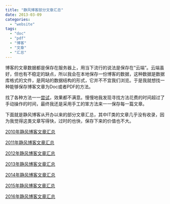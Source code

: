 ```yaml
---
title: "静风博客部分文章汇总"
date: 2013-03-09
categories: 
  - "website"
tags: 
  - "doc"
  - "pdf"
  - "博客"
  - "文章"
  - "汇总"
---
```


博客的文章数据都是保存在服务器上，用当下流行的说法是保存在“云端”。云端虽好，但也有不稳定的缺点，所以我会在本地保存一份博客的数据，这种数据是数据库格式的文件，是网站的数据结构的形式，它并不不宜我们浏览。于是我就想找一种能够保存博客文章为Doc或者PDF的方法。

找了各种方法一一[尝试](http://www.jfsay.com/archives/731.html "博客文章备份（下载）的尝试")，效果都不满意。慢慢地我发现寻找方法花费的时间超过了手动操作的时间，最终我还是采用手工的笨方法来一一保存每一篇文章。

下面就是静风博客从开办以来的部分文章汇总，其中IT类的文章几乎没有收录，因为我觉得这类文章写得快，过时的也快，保存下来的价值也不大。

[2010年静风博客文章汇总](https://drive.google.com/file/d/0BylPy_4csyrXd0JGRjBneTJVcE0/view?usp=sharing)

[2011年静风博客文章汇总](https://drive.google.com/file/d/0BylPy_4csyrXTUV2bVJtQ2ZkWkU/view?usp=sharing)

[2012年静风博客文章汇总](https://drive.google.com/file/d/0BylPy_4csyrXUWZGcHpkZ3pKTEk/view?usp=sharing)

[2013年静风博客文章汇总](https://drive.google.com/file/d/0BylPy_4csyrXcEhaMThqOHdud00/view?usp=sharing)

[2014年静风博客文章汇总](https://drive.google.com/file/d/0BylPy_4csyrXLWNaV01aeUtSazQ/view?usp=sharing)

[2015年静风博客文章汇总](https://drive.google.com/file/d/0BylPy_4csyrXbHhhTHpKQzdRcWc/view?usp=sharing)

[2016年静风博客文章汇总](https://drive.google.com/open?id=0BylPy_4csyrXQVM4SkhEaTQ0Xzg)
